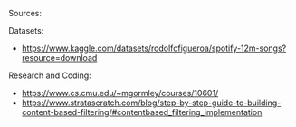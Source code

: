 Sources:

Datasets:
- https://www.kaggle.com/datasets/rodolfofigueroa/spotify-12m-songs?resource=download

Research and Coding:
- https://www.cs.cmu.edu/~mgormley/courses/10601/
- https://www.stratascratch.com/blog/step-by-step-guide-to-building-content-based-filtering/#contentbased_filtering_implementation 
